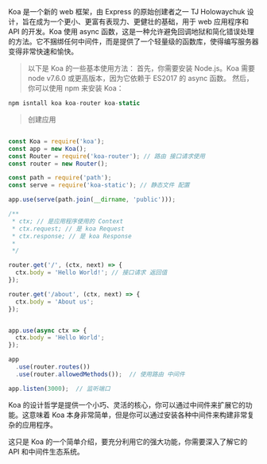 Koa 是一个新的 web 框架，由 Express 的原始创建者之一 TJ Holowaychuk 设计，旨在成为一个更小、更富有表现力、更健壮的基础，用于 web 应用程序和 API 的开发。Koa 使用 async 函数，这是一种允许避免回调地狱和简化错误处理的方法。它不捆绑任何中间件，而是提供了一个轻量级的函数库，使得编写服务器变得非常快速和愉快。

> 以下是 Koa 的一些基本使用方法：
首先，你需要安装 Node.js。Koa 需要 node v7.6.0 或更高版本，因为它依赖于 ES2017 的 async 函数。
然后，你可以使用 npm 来安装 Koa：

  ```javascript
  npm isntall koa koa-router koa-static
  ```

> 创建应用
```js

const Koa = require('koa');
const app = new Koa();
const Router = require('koa-router'); // 路由 接口请求使用
const router = new Router();

const path = require('path');
const serve = require('koa-static'); // 静态文件 配置

app.use(serve(path.join(__dirname, 'public')));

/**
 * ctx; // 是应用程序使用的 Context
 * ctx.request; // 是 koa Request
 * ctx.response; // 是 koa Response
 * 
 */

router.get('/', (ctx, next) => {
  ctx.body = 'Hello World!'; // 接口请求 返回值
});

router.get('/about', (ctx, next) => {
  ctx.body = 'About us';
});


app.use(async ctx => {
  ctx.body = 'Hello World';
});

app
  .use(router.routes())
  .use(router.allowedMethods());  // 使用路由 中间件

app.listen(3000);  // 监听端口
```

Koa 的设计哲学是提供一个小巧、灵活的核心，你可以通过中间件来扩展它的功能。这意味着 Koa 本身非常简单，但是你可以通过安装各种中间件来构建非常复杂的应用程序。

这只是 Koa 的一个简单介绍，要充分利用它的强大功能，你需要深入了解它的 API 和中间件生态系统。